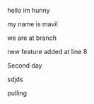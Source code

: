 hello im hunny


my name is mavil

we are at branch

new feature added at line 8

Second day

sdjds


pulling
